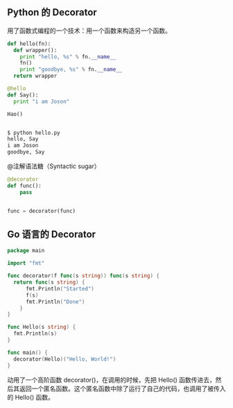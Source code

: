 ## Python 的 Decorator
用了函数式编程的一个技术：用一个函数来构造另一个函数。

```python
def hello(fn):
  def wrapper():
    print "hello, %s" % fn.__name__
    fn()
    print "goodbye, %s" % fn.__name__
  return wrapper

@hello
def Say():
  print "i am Joson"

Hao()


$ python hello.py
hello, Say
i am Joson
goodbye, Say
```



@注解语法糖（Syntactic sugar）

```python
@decorator
def func():
    pass


func = decorator(func)
```

## Go 语言的 Decorator
```go
package main

import "fmt"

func decorator(f func(s string)) func(s string) {
  return func(s string) {
      fmt.Println("Started")
      f(s)
      fmt.Println("Done")
    }
}

func Hello(s string) {
  fmt.Println(s)
}

func main() {
  decorator(Hello)("Hello, World!")
}
```

动用了一个高阶函数 decorator()，在调用的时候，先把 Hello() 函数传进去，然后其返回一个匿名函数。这个匿名函数中除了运行了自己的代码，也调用了被传入的 Hello() 函数。

